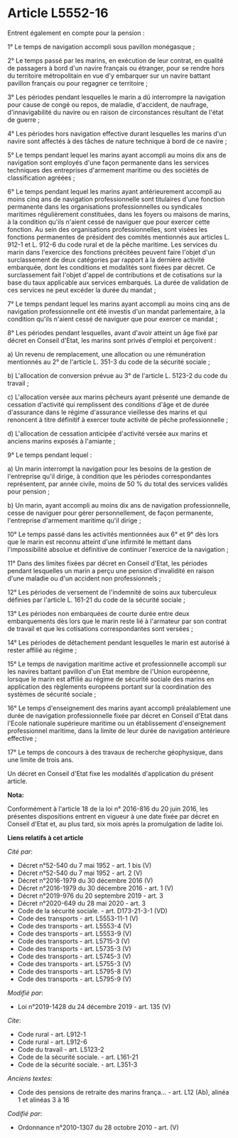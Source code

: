 # Article L5552-16

Entrent également en compte pour la pension :

1° Le temps de navigation accompli sous pavillon monégasque ;

2° Le temps passé par les marins, en exécution de leur contrat, en qualité de passagers à bord d'un navire français ou
étranger, pour se rendre hors du territoire métropolitain en vue d'y embarquer sur un navire battant pavillon français ou
pour regagner ce territoire ;

3° Les périodes pendant lesquelles le marin a dû interrompre la navigation pour cause de congé ou repos, de maladie,
d'accident, de naufrage, d'innavigabilité du navire ou en raison de circonstances résultant de l'état de guerre ;

4° Les périodes hors navigation effective durant lesquelles les marins d'un navire sont affectés à des tâches de nature
technique à bord de ce navire ;

5° Le temps pendant lequel les marins ayant accompli au moins dix ans de navigation sont employés d'une façon permanente dans
les services techniques des entreprises d'armement maritime ou des sociétés de classification agréées ;

6° Le temps pendant lequel les marins ayant antérieurement accompli au moins cinq ans de navigation professionnelle sont
titulaires d'une fonction permanente dans les organisations professionnelles ou syndicales maritimes régulièrement
constituées, dans les foyers ou maisons de marins, à la condition qu'ils n'aient cessé de naviguer que pour exercer cette
fonction. Au sein des organisations professionnelles, sont visées les fonctions permanentes de président des comités
mentionnés aux articles L. 912-1 et L. 912-6 du code rural et de la pêche maritime. Les services du marin dans l'exercice des
fonctions précitées peuvent faire l'objet d'un surclassement de deux catégories par rapport à la dernière activité embarquée,
dont les conditions et modalités sont fixées par décret. Ce surclassement fait l'objet d'appel de contributions et de
cotisations sur la base du taux applicable aux services embarqués. La durée de validation de ces services ne peut excéder la
durée du mandat ;

7° Le temps pendant lequel les marins ayant accompli au moins cinq ans de navigation professionnelle ont été investis d'un
mandat parlementaire, à la condition qu'ils n'aient cessé de naviguer que pour exercer ce mandat ;

8° Les périodes pendant lesquelles, avant d'avoir atteint un âge fixé par décret en Conseil d'Etat, les marins sont privés
d'emploi et perçoivent :

a) Un revenu de remplacement, une allocation ou une rémunération mentionnés au 2° de l'article L. 351-3 du code de la
sécurité sociale ;

b) L'allocation de conversion prévue au 3° de l'article L. 5123-2 du code du travail ;

c) L'allocation versée aux marins pêcheurs ayant présenté une demande de cessation d'activité qui remplissent des conditions
d'âge et de durée d'assurance dans le régime d'assurance vieillesse des marins et qui renoncent à titre définitif à exercer
toute activité de pêche professionnelle ;

d) L'allocation de cessation anticipée d'activité versée aux marins et anciens marins exposés à l'amiante ;

9° Le temps pendant lequel :

a) Un marin interrompt la navigation pour les besoins de la gestion de l'entreprise qu'il dirige, à condition que les
périodes correspondantes représentent, par année civile, moins de 50 % du total des services validés pour pension ;

b) Un marin, ayant accompli au moins dix ans de navigation professionnelle, cesse de naviguer pour gérer personnellement, de
façon permanente, l'entreprise d'armement maritime qu'il dirige ;

10° Le temps passé dans les activités mentionnées aux 6° et 9° dès lors que le marin est reconnu atteint d'une infirmité le
mettant dans l'impossibilité absolue et définitive de continuer l'exercice de la navigation ;

11° Dans des limites fixées par décret en Conseil d'Etat, les périodes pendant lesquelles un marin a perçu une pension
d'invalidité en raison d'une maladie ou d'un accident non professionnels ;

12° Les périodes de versement de l'indemnité de soins aux tuberculeux définies par l'article L. 161-21 du code de la sécurité
sociale ;

13° Les périodes non embarquées de courte durée entre deux embarquements dès lors que le marin reste lié à l'armateur par son
contrat de travail et que les cotisations correspondantes sont versées ;

14° Les périodes de détachement pendant lesquelles le marin est autorisé à rester affilié au régime ;

15° Le temps de navigation maritime active et professionnelle accompli sur les navires battant pavillon d'un Etat membre de
l'Union européenne, lorsque le marin est affilié au régime de sécurité sociale des marins en application des règlements
européens portant sur la coordination des systèmes de sécurité sociale ;

16° Le temps d'enseignement des marins ayant accompli préalablement une durée de navigation professionnelle fixée par décret
en Conseil d'Etat dans l'Ecole nationale supérieure maritime ou un établissement d'enseignement professionnel maritime, dans
la limite de leur durée de navigation antérieure effective ;

17° Le temps de concours à des travaux de recherche géophysique, dans une limite de trois ans.

Un décret en Conseil d'Etat fixe les modalités d'application du présent article.

**Nota:**

Conformément à l'article 18 de la loi n° 2016-816 du 20 juin 2016, les présentes dispositions entrent en vigueur à une date
fixée par décret en Conseil d'Etat et, au plus tard, six mois après la promulgation de ladite loi.

**Liens relatifs à cet article**

_Cité par_:

  - Décret n°52-540 du 7 mai 1952 - art. 1 bis (V)
  - Décret n°52-540 du 7 mai 1952 - art. 2 (V)
  - Décret n°2016-1979 du 30 décembre 2016 (V)
  - Décret n°2016-1979 du 30 décembre 2016 - art. 1 (V)
  - Décret n°2019-976 du 20 septembre 2019 - art. 3
  - Décret n°2020-649 du 28 mai 2020 - art. 3
  - Code de la sécurité sociale. - art. D173-21-3-1 (VD)
  - Code des transports - art. L5553-11-1 (V)
  - Code des transports - art. L5553-4 (V)
  - Code des transports - art. L5553-9 (V)
  - Code des transports - art. L5715-3 (V)
  - Code des transports - art. L5735-3 (V)
  - Code des transports - art. L5745-3 (V)
  - Code des transports - art. L5755-3 (V)
  - Code des transports - art. L5795-8 (V)
  - Code des transports - art. L5795-9 (V)

_Modifié par_:

  - Loi n°2019-1428 du 24 décembre 2019 - art. 135 (V)

_Cite_:

  - Code rural - art. L912-1
  - Code rural - art. L912-6
  - Code du travail - art. L5123-2
  - Code de la sécurité sociale. - art. L161-21
  - Code de la sécurité sociale. - art. L351-3

_Anciens textes_:

  - Code des pensions de retraite des marins frança... - art. L12 (Ab), alinéa 1 et alinéas 3 à 16

_Codifié par_:

  - Ordonnance n°2010-1307 du 28 octobre 2010 - art. (V)
